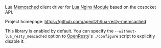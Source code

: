 <!---
    @title         Lua Resty Memcached Library
    @creator       Yichun Zhang
    @created       2012-10-17 23:04 GMT
    @modifier      Yichun Zhang
    @modifier_link yichun-zhang
    @modified      
    @changes       1
--->

Lua [Memcached](http://memcached.org/) client driver for [Lua Nginx Module](lua-nginx-module.html) based
on the cosocket API.

Project homepage: https://github.com/agentzh/lua-resty-memcached

This library is enabled by default. You can specify the `--without-lua_resty_memcached` option
to [OpenResty](openresty.html)'s `./configure` script to explicitly disable it.

